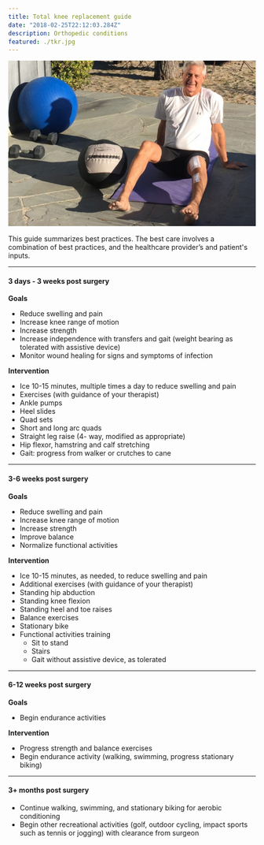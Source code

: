 ```yaml
---
title: Total knee replacement guide
date: "2018-02-25T22:12:03.284Z"
description: Orthopedic conditions
featured: ./tkr.jpg
---
```

![home physical therapy](./tkr.jpg)

This guide summarizes best practices.  The best care involves a combination of best practices, and the healthcare provider’s and patient's inputs.

***

#### 3 days - 3 weeks post surgery

**Goals**

- Reduce swelling and pain
- Increase knee range of motion
- Increase strength
- Increase independence with transfers and gait (weight bearing as tolerated with assistive device)
- Monitor wound healing for signs and symptoms of infection

**Intervention**

- Ice 10-15 minutes, multiple times a day to reduce swelling and pain
- Exercises (with guidance of your therapist)
- Ankle pumps
- Heel slides
- Quad sets
- Short and long arc quads
- Straight leg raise (4- way, modified as appropriate)
- Hip flexor, hamstring and calf stretching
- Gait:  progress from walker or crutches to cane

***

#### 3-6 weeks post surgery

**Goals**

- Reduce swelling and pain
- Increase knee range of motion
- Increase strength
- Improve balance
- Normalize functional activities

**Intervention**

- Ice 10-15 minutes, as needed, to reduce swelling and pain
- Additional exercises (with guidance of your therapist)
- Standing hip abduction
- Standing knee flexion
- Standing heel and toe raises
- Balance exercises
- Stationary bike
- Functional activities training 
    - Sit to stand
    - Stairs
    - Gait without assistive device, as tolerated

***

#### 6-12 weeks post surgery

**Goals**

- Begin endurance activities

**Intervention**

- Progress strength and balance exercises
- Begin endurance activity (walking, swimming, progress stationary biking)

***

#### 3+ months post surgery

- Continue walking, swimming, and stationary biking for aerobic conditioning
- Begin other recreational activities (golf, outdoor cycling, impact sports such as tennis or jogging) with clearance from surgeon